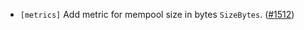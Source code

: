 - `[metrics]` Add metric for mempool size in bytes `SizeBytes`.
  ([\#1512](https://github.com/cometbft/cometbft/pull/1512))